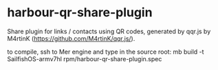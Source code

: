 # harbour-qr-share-plugin
Share plugin for links / contacts using QR codes, generated by qqr.js by M4rtinK (https://github.com/M4rtinK/qqr.js/).

to compile, ssh to Mer engine and type in the source root:
mb build -t SailfishOS-armv7hl rpm/harbour-qr-share-plugin.spec
